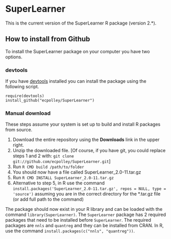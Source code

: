 # SuperLearner

This is the current version of the SuperLearner R package (version 2.*).

## How to install from Github ##

To install the SuperLearner package on your computer you have two options.

### devtools
If you have [devtools] installed you can install the package using the following script.

```
require(devtools)
install_github("ecpolley/SuperLearner")
```

### Manual download
These steps assume your system is set up to build and install R packages from source.

1.  Download the entire repository using the **Downloads** link in the upper right.
2.  Unzip the downloaded file. [Of course, if you have git, you could replace steps 1 and 2 with: `git clone git://github.com/ecpolley/SuperLearner.git`]
3.  Run `R CMD build /path/to/folder`
4.  You should now have a file called SuperLearner\_2.0-11.tar.gz
5.  Run `R CMD INSTALL SuperLearner_2.0-11.tar.gz`
6.  Alternative to step 5, in R use the command `install.packages('SuperLearner_2.0-11.tar.gz', repos = NULL, type = 'source')` assuming you are in the correct directory for the *.tar.gz file (or add full path to the command)

The package should now exist in your R library and can be loaded with the command `library(SuperLearner)`. The `SuperLearner` package has 2 required packages that need to be installed before `SuperLearner`. The required packages are `nnls` and `quantreg` and they can be installed from CRAN. In R, use the command `install.packages(c("nnls", "quantreg"))`.  


[devtools]: https://github.com/hadley/devtools
